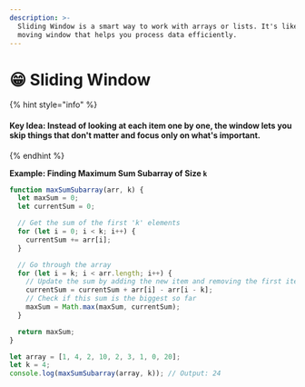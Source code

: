 ```yaml
---
description: >-
  Sliding Window is a smart way to work with arrays or lists. It's like having a
  moving window that helps you process data efficiently.
---
```


# 😁 Sliding Window

{% hint style="info" %}
#### Key Idea: Instead of looking at each item one by one, the window lets you skip things that don't matter and focus only on what's important.
{% endhint %}

**Example: Finding Maximum Sum Subarray of Size `k`**

```javascript
function maxSumSubarray(arr, k) {
  let maxSum = 0;
  let currentSum = 0;

  // Get the sum of the first 'k' elements
  for (let i = 0; i < k; i++) {
    currentSum += arr[i];
  }

  // Go through the array
  for (let i = k; i < arr.length; i++) {
    // Update the sum by adding the new item and removing the first item of the window
    currentSum = currentSum + arr[i] - arr[i - k];
    // Check if this sum is the biggest so far
    maxSum = Math.max(maxSum, currentSum);
  }

  return maxSum;
}

let array = [1, 4, 2, 10, 2, 3, 1, 0, 20];
let k = 4;
console.log(maxSumSubarray(array, k)); // Output: 24
```


